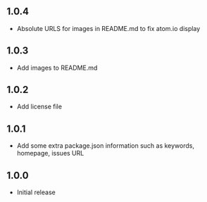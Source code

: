 ## 1.0.4
* Absolute URLS for images in README.md to fix atom.io display

## 1.0.3
* Add images to README.md

## 1.0.2
* Add license file

## 1.0.1
* Add some extra package.json information such as keywords, homepage, issues URL

## 1.0.0
* Initial release
